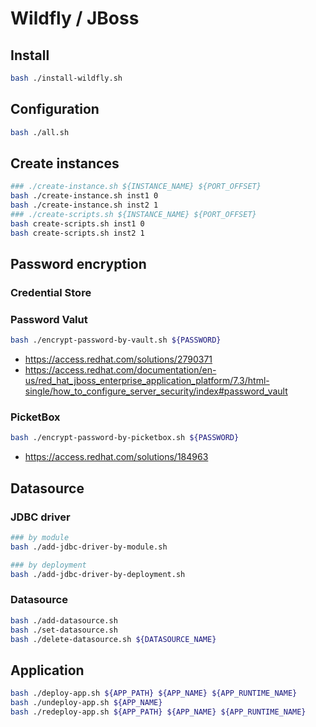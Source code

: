 # Wildfly / JBoss

## Install

```bash
bash ./install-wildfly.sh
```

## Configuration

```bash
bash ./all.sh
```

## Create instances

```bash
### ./create-instance.sh ${INSTANCE_NAME} ${PORT_OFFSET}
bash ./create-instance.sh inst1 0
bash ./create-instance.sh inst2 1
### ./create-scripts.sh ${INSTANCE_NAME} ${PORT_OFFSET}
bash create-scripts.sh inst1 0
bash create-scripts.sh inst2 1
```

## Password encryption

### Credential Store

### Password Valut

```bash
bash ./encrypt-password-by-vault.sh ${PASSWORD}
```

- https://access.redhat.com/solutions/2790371
- https://access.redhat.com/documentation/en-us/red_hat_jboss_enterprise_application_platform/7.3/html-single/how_to_configure_server_security/index#password_vault

### PicketBox

```bash
bash ./encrypt-password-by-picketbox.sh ${PASSWORD}
```

- https://access.redhat.com/solutions/184963

## Datasource

### JDBC driver

```bash
### by module
bash ./add-jdbc-driver-by-module.sh

### by deployment
bash ./add-jdbc-driver-by-deployment.sh
```

### Datasource

```bash
bash ./add-datasource.sh
bash ./set-datasource.sh
bash ./delete-datasource.sh ${DATASOURCE_NAME}
```

## Application

```bash
bash ./deploy-app.sh ${APP_PATH} ${APP_NAME} ${APP_RUNTIME_NAME}
bash ./undeploy-app.sh ${APP_NAME}
bash ./redeploy-app.sh ${APP_PATH} ${APP_NAME} ${APP_RUNTIME_NAME}
```

